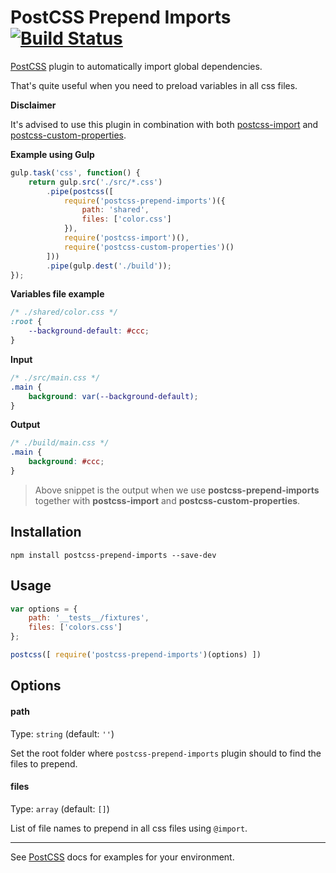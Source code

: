 # PostCSS Prepend Imports [![Build Status][ci-img]][ci]

[PostCSS] plugin to automatically import global dependencies.

That's quite useful when you need to preload variables in all css files.

[PostCSS]: https://github.com/postcss/postcss
[ci-img]:  https://travis-ci.org/ramonvictor/postcss-prepend-imports.svg
[ci]:      https://travis-ci.org/ramonvictor/postcss-prepend-imports

**Disclaimer**

It's advised to use this plugin in combination with both [postcss-import](https://github.com/postcss/postcss-import) and [postcss-custom-properties](https://github.com/postcss/postcss-custom-properties).

**Example using Gulp**

```js
gulp.task('css', function() {
    return gulp.src('./src/*.css')
        .pipe(postcss([
            require('postcss-prepend-imports')({
                path: 'shared',
                files: ['color.css']
            }),
            require('postcss-import')(),
            require('postcss-custom-properties')()
        ]))
        .pipe(gulp.dest('./build'));
});

```

**Variables file example**

```css
/* ./shared/color.css */
:root {
    --background-default: #ccc;
}
```

**Input**

```css
/* ./src/main.css */
.main {
    background: var(--background-default);
}
```

**Output**

```css
/* ./build/main.css */
.main {
    background: #ccc;
}
```
> Above snippet is the output when we use **postcss-prepend-imports** together with **postcss-import** and **postcss-custom-properties**.

## Installation

```
npm install postcss-prepend-imports --save-dev
```

## Usage

```js
var options = {
    path: '__tests__/fixtures',
    files: ['colors.css']
};

postcss([ require('postcss-prepend-imports')(options) ])
```

## Options

#### path

Type: `string` (default: `''`)

Set the root folder where `postcss-prepend-imports` plugin should to find the files to prepend.

#### files

Type: `array` (default: `[]`)

List of file names to prepend in all css files using `@import`.

------------------------------------
See [PostCSS] docs for examples for your environment.
